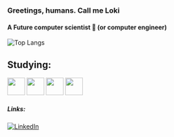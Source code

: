 ### Greetings, humans. Call me Loki </br>
#### A Future computer scientist 👾 (or computer engineer)

![Top Langs](https://github-readme-stats.vercel.app/api/top-langs?username=loki0b&show_icons=true&locale=en&theme=radical)

## Studying:
<div>
<img src="https://raw.githubusercontent.com/jmnote/z-icons/master/svg/bash.svg" width="40" height="40">
<img src="https://raw.githubusercontent.com/jmnote/z-icons/master/svg/python.svg" width="40" height="40">
<img src="https://raw.githubusercontent.com/jmnote/z-icons/master/svg/c.svg" width="40" height="40">
<img src="https://raw.githubusercontent.com/jmnote/z-icons/master/svg/cpp.svg" width="40" height="40">
</div>

##### Links:
[![LinkedIn](https://img.shields.io/badge/LinkedIn-0077B5?style=for-the-badge&logo=linkedin&logoColor=white)](https://www.linkedin.com/in/loki0b/)

